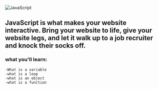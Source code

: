 <img alt="JavaScript" src="https://img.shields.io/badge/javascript%20-%23323330.svg?&style=for-the-badge&logo=javascript&logoColor=%23F7DF1E"/>

## JavaScript is what makes your website interactive. Bring your website to life, give your website legs, and let it walk up to a job recruiter and knock their socks off.

### what you'll learn:

    -What is a variable
    -what is a loop
    -what is an object
    -what is a function
